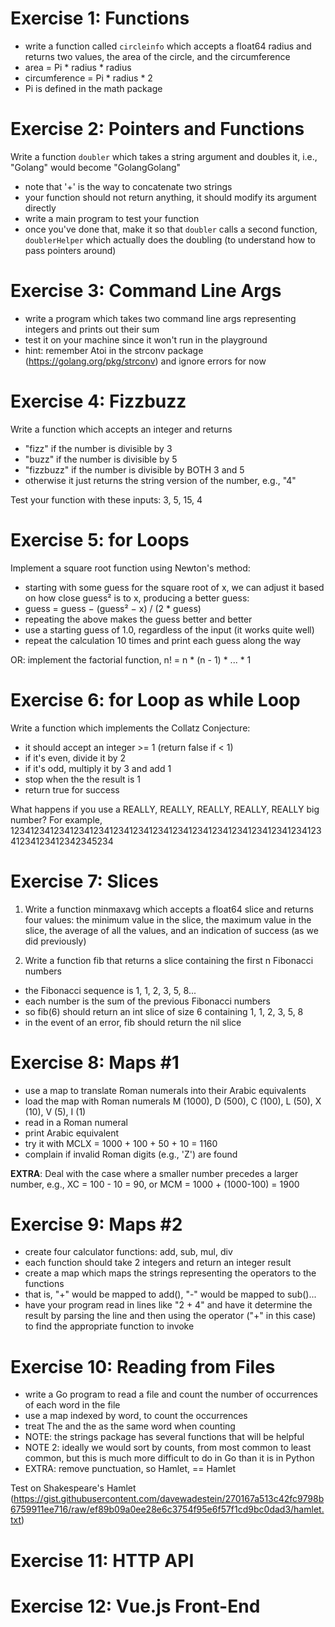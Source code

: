 # Exercise 1: Functions

- write a function called `circleinfo` which accepts a float64 radius and returns two values, the area of the circle, and the circumference
- area = Pi * radius * radius
- circumference = Pi * radius * 2 
- Pi is defined in the math package

# Exercise 2: Pointers and Functions

Write a function `doubler` which takes a string argument and doubles it, i.e., "Golang" would become "GolangGolang"

- note that '+' is the way to concatenate two strings
- your function should not return anything, it should modify its argument directly
- write a main program to test your function
- once you've done that, make it so that `doubler` calls a second function, `doublerHelper` which actually does the doubling (to understand how to pass pointers around)

# Exercise 3: Command Line Args

- write a program which takes two command line args representing integers and prints out their sum
- test it on your machine since it won't run in the playground
- hint: remember Atoi in the strconv package (https://golang.org/pkg/strconv) and ignore errors for now

# Exercise 4: Fizzbuzz

Write a function which accepts an integer and returns

- "fizz" if the number is divisible by 3
- "buzz" if the number is divisible by 5
- "fizzbuzz" if the number is divisible by BOTH 3 and 5
- otherwise it just returns the string version of the number, e.g., "4"

Test your function with these inputs: 3, 5, 15, 4

# Exercise 5: for Loops

Implement a square root function using Newton's method:

- starting with some guess for the square root of x, we can adjust it based on how close guess² is to x, producing a better guess:
- guess = guess − (guess² − x) / (2 * guess)
- repeating the above makes the guess better and better
- use a starting guess of 1.0, regardless of the input (it works quite well)
- repeat the calculation 10 times and print each guess along the way

OR: implement the factorial function, n! = n * (n - 1) * ... * 1

# Exercise 6: for Loop as while Loop

Write a function which implements the Collatz Conjecture:

- it should accept an integer >= 1 (return false if < 1)
- if it's even, divide it by 2
- if it's odd, multiply it by 3 and add 1
- stop when the the result is 1
- return true for success

What happens if you use a REALLY, REALLY, REALLY, REALLY, REALLY big number? For example, 12341234123412341234123412341234123412341234123412341234123412341234123412342345234

# Exercise 7: Slices

1. Write a function minmaxavg which accepts a float64 slice and returns four values: the minimum value in the slice, the maximum value in the slice, the average of all the values, and an indication of success (as we did previously)

2. Write a function fib that returns a slice containing the first n Fibonacci numbers

- the Fibonacci sequence is 1, 1, 2, 3, 5, 8...
- each number is the sum of the previous Fibonacci numbers
- so fib(6) should return an int slice of size 6 containing 1, 1, 2, 3, 5, 8
- in the event of an error, fib should return the nil slice

# Exercise 8: Maps #1

- use a map to translate Roman numerals into their Arabic equivalents
- load the map with Roman numerals M (1000), D (500), C (100), L (50), X (10), V (5), I (1)
- read in a Roman numeral
- print Arabic equivalent
- try it with MCLX = 1000 + 100 + 50 + 10 = 1160
- complain if invalid Roman digits (e.g., 'Z') are found

**EXTRA**: Deal with the case where a smaller number precedes a larger number, e.g., XC = 100 - 10 = 90, or MCM = 1000 + (1000-100) = 1900

# Exercise 9: Maps #2

- create four calculator functions: add, sub, mul, div
- each function should take 2 integers and return an integer result
- create a map which maps the strings representing the operators to the functions
- that is, "+" would be mapped to add(), "-" would be mapped to sub()...
- have your program read in lines like "2 + 4" and have it determine the result by parsing the line and then using the operator ("+" in this case) to find the appropriate function to invoke

# Exercise 10: Reading from Files

- write a Go program to read a file and count the number of occurrences of each word in the file
- use a map indexed by word, to count the occurrences
- treat The and the as the same word when counting
- NOTE: the strings package has several functions that will be helpful
- NOTE 2: ideally we would sort by counts, from most common to least common, but this is much more difficult to do in Go than it is in Python
- EXTRA: remove punctuation, so Hamlet, == Hamlet

Test on Shakespeare's Hamlet (https://gist.githubusercontent.com/davewadestein/270167a513c42fc9798b6759911ee716/raw/ef89b09a0ee28e6c3754f95e6f57f1cd9bc0dad3/hamlet.txt)

# Exercise 11: HTTP API

# Exercise 12: Vue.js Front-End
